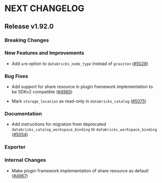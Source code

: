 # NEXT CHANGELOG

## Release v1.92.0

### Breaking Changes

### New Features and Improvements

* Add `arm` option to `databricks_node_type` instead of `graviton` ([#5028](https://github.com/databricks/terraform-provider-databricks/pull/5028))

### Bug Fixes
 * Add support for share resource in plugin framework implementation to be SDKv2 compatible ([#4965](https://github.com/databricks/terraform-provider-databricks/pull/4965))

* Mark `storage_location` as read-only in `databricks_catalog` ([#5075](https://github.com/databricks/terraform-provider-databricks/pull/5075))

### Documentation

* Add instructions for migration from deprecated `databricks_catalog_workspace_binding` to `databricks_workspace_binding` ([#5054](https://github.com/databricks/terraform-provider-databricks/pull/5054))

### Exporter

### Internal Changes

* Make plugin framework implementation of share resource as default ([#4967](https://github.com/databricks/terraform-provider-databricks/pull/4967))
